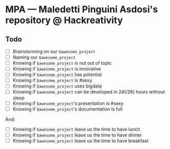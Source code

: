 # MPA — Maledetti Pinguini Asdosi's repository @ Hackreativity

## Todo
- [ ] Brainstorming on our `$awesome_project`
- [ ] Naming our `$awesome_project`
- [ ] Knowing if `$awesome_project` is not out of topic
- [ ] Knowing if `$awesome_project` is innovative
- [ ] Knowing if `$awesome_project` has potential
- [ ] Knowing if `$awesome_project` is #sexy
- [ ] Knowing if `$awesome_project` uses bigdata
- [ ] Knowing if `$awesome_project` can be developed in 24(/26) hours without sleep
- [ ] Knowing if `$awesome_project`'s presentation is #sexy
- [ ] Knowing if `$awesome_project`'s documentation is full

And:
- [ ] Knowing if `$awesome_project` leave us the time to have lunch
- [ ] Knowing if `$awesome_project` leave us the time to have dinner
- [ ] Knowing if `$awesome_project` leave us the time to have breakfast 
